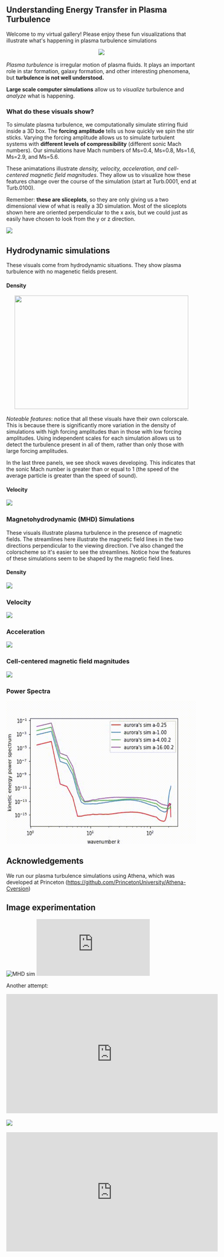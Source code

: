 ## Understanding Energy Transfer in Plasma Turbulence

Welcome to my virtual gallery! 
Please enjoy these fun visualizations that illustrate what's happening in plasma turbulence simulations

<p align="center">
  <img src="MHD_a-64.00_density_z.gif">
</p>

*Plasma turbulence* is irregular motion of plasma fluids. It plays an important role in star formation, galaxy formation, and other interesting phenomena, but **turbulence is not well understood.**

**Large scale computer simulations** allow us to *visualize* turbulence and *analyze* what is happening.


### What do these visuals show?

To simulate plasma turbulence, we computationally simulate stirring fluid inside a 3D box. The **forcing amplitude** tells us how quickly we spin the stir sticks. Varying the forcing amplitude allows us to simulate turbulent systems with **different levels of compressibility** (different sonic Mach numbers). Our simulations have Mach numbers of Ms=0.4, Ms=0.8, Ms=1.6, Ms=2.9, and Ms=5.6. 
 
These animatations illustrate *density, velocity, acceleration, and cell-centered magnetic field magnitudes*. They allow us to visualize how these features change over the course of the simulation (start at Turb.0001, end at Turb.0100). 

Remember: **these are sliceplots**, so they are only giving us a two dimensional view of what is really a 3D simulation. Most of the sliceplots shown here are oriented perpendicular to the x axis, but we could just as easily have chosen to look from the y or z direction.

![](hydro_a-64.00_density_z.gif)
## Hydrodynamic simulations

These visuals come from hydrodynamic situations. They show plasma turbulence with no magenetic fields present.

#### Density
<p align="center">
  <img width="460" height="300" src=hydro_density_x_movie.gif>
</p>

*Noteable features*: notice that all these visuals have their own colorscale. This is because there is significantly more variation in the density of simulations with high forcing amplitudes than in those with low forcing amplitudes. Using independent scales for each simulation allows us to detect the turbulence present in all of them, rather than only those with large forcing amplitudes.

In the last three panels, we see shock waves developing. This indicates that the sonic Mach number is greater than or equal to 1 (the speed of the average particle is greater than the speed of sound).

#### Velocity
![](hydro_velocity_x_x_movie.gif)

### Magnetohydrodynamic (MHD) Simulations
These visuals illustrate plasma turbulence in the presence of magnetic fields. The streamlines here illustrate the magnetic field lines in the two directions perpendicular to the viewing direction. I've also changed the colorscheme so it's easier to see the streamlines. Notice how the features of these simulations seem to be shaped by the magnetic field lines.

#### Density
![](MHD-256.gif)

### Velocity
![](MHD_velocity_x_x_movie.gif)

### Acceleration
![](MHD_acceleration_x_x_movie.gif)

### Cell-centered magnetic field magnitudes
![](MHD_cell_centered_B_x_x_movie.gif)

### Power Spectra

![](rhoU_Full_power_spectra.gif)

## Acknowledgements
We run our plasma turbulence simulations using Athena, which was developed at Princeton (https://github.com/PrincetonUniversity/Athena-Cversion)

## Image experimentation

<img src='https://youtu.be/U0Cxs1h-4Dc' title='MHD sim' width='' alt='MHD sim' />


<iframe src="https://www.youtube.com/embed/U0Cxs1h-4Dc" frameborder="0" allow="autoplay; encrypted-media; gyroscope; picture-in-picture" allowfullscreen></iframe>

Another attempt:

<p align="center">
  <iframe width="560" height="315" src="https://www.youtube.com/embed/U0Cxs1h-4Dc" frameborder="0" allow="autoplay; encrypted-media; gyroscope; picture-in-picture" allowfullscreen></iframe>
</p>

![](MHD_a-64.00_density_z.gif)

<iframe width="560" height="315" src="https://www.youtube.com/embed/U0Cxs1h-4Dc" frameborder="0" allow="autoplay; encrypted-media; gyroscope; picture-in-picture" allowfullscreen></iframe>
